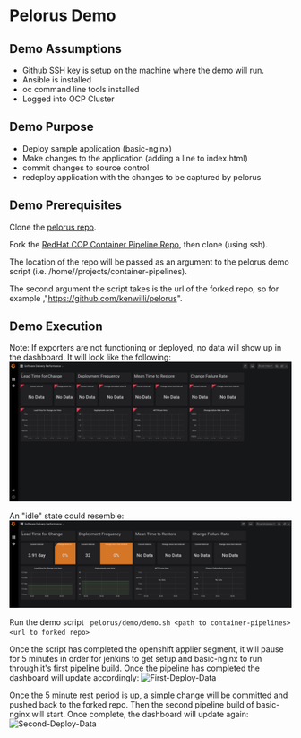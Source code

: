 # Pelorus Demo

## Demo Assumptions
- Github SSH key is setup on the machine where the demo will run.
- Ansible is installed
- oc command line tools installed
- Logged into OCP Cluster

## Demo Purpose
- Deploy sample application (basic-nginx)
- Make changes to the application (adding a line to index.html)
- commit changes to source control
- redeploy application with the changes to be captured by pelorus

## Demo Prerequisites

Clone the [pelorus repo](https://github.com/redhat-cop/pelorus).

Fork the [RedHat COP Container Pipeline Repo](https://github.com/redhat-cop/container-pipelines), then clone (using ssh).

The location of the repo will be passed as an argument to the pelorus demo script (i.e. /home/<user>/projects/container-pipelines).

The second argument the script takes is the url of the forked repo, so for example ,"https://github.com/kenwilli/pelorus".

## Demo Execution

Note: If exporters are not functioning or deployed, no data will show up in the dashboard. It will look like the following:
![No-Data](../media/pelorus-dashboard-no-data.png)

An "idle" state could resemble:
![Idle-Data](../media/pelorus-dashboard-idle-data.png)

Run the demo script
``` pelorus/demo/demo.sh <path to container-pipelines> <url to forked repo>```

Once the script has completed the openshift applier segment, it will pause for 5 minutes in order for jenkins to get setup and basic-nginx to run through it's first pipeline build. Once the pipeline has completed the dashboard will update accordingly:
![First-Deploy-Data](../media/pelorus-dashboard-first-deploy.png)

Once the 5 minute rest period is up, a simple change will be committed and pushed back to the forked repo. Then the second pipeline build of basic-nginx will start. Once complete, the dashboard will update again:
![Second-Deploy-Data](../media/pelorus-dashboard-second-deploy.png)

